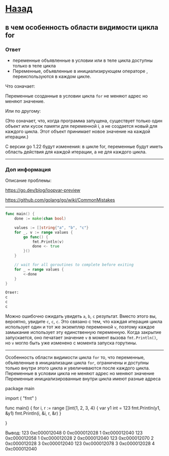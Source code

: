 # [Назад](/L1/L1_.md)

## в чем особенность области видимости цикла for

### Ответ

- переменные объявленные в условии или в теле цикла доступны только в теле цикла
- Переменные, объявленные в инициализирующем операторе , переиспользуются в каждом цикле.

Что означает:

Переменные созданные в условии цикла `for` не меняют адрес но меняют значение.

Или по другому:

(Это означает, что, когда программа запущена, существует только один объект или кусок памяти для переменной i, а не создается новый для каждого цикла. Этот объект принимает новое значение на каждой итерации.)

С версии go 1.22 будут изменения: в цикле for, переменные будут иметь область действия для каждой итерации, а не для каждого цикла.

-----------------------------------------------------

### Доп информация

Описание проблемы:

https://go.dev/blog/loopvar-preview

https://github.com/golang/go/wiki/CommonMistakes 


-----------------------------------------------------

```go
func main() {
    done := make(chan bool)

    values := []string{"a", "b", "c"}
    for _, v := range values {
        go func() {
            fmt.Println(v)
            done <- true
        }()
    }

    // wait for all goroutines to complete before exiting
    for _ = range values {
        <-done
    }
}
```

```cmd
Ответ:
c
c
c
```

Можно ошибочно ожидать увидеть `a`, `b`, `c` результат. Вместо этого вы, вероятно, увидите `c`, `c`, `c`. Это связано с тем, что каждая итерация цикла использует один и тот же экземпляр переменной `v`, поэтому каждое замыкание использует эту единственную переменную. Когда закрытие запускается, оно печатает значение `v` в момент вызова `fmt.Println()`, но  `v` могло быть уже изменено с момента запуска горутины.

-----------------------------------------------------

Особенность области видимости цикла `for` то, что переменные, объявленные в инициализации цикла `for`, ограничены и доступны только внутри этого цикла и увеличиваются после каждого цикла.
Переменные в условии цикла не меняют адрес но меняют значение
Переменные инициализированные внутри цикла имеют разные адреса

package main

import (
 "fmt"
)

func main() {
 for i, r := range []int{1, 2, 3, 4} {
  var у1 int = 123
  fmt.Println(у1, &у1)
  fmt.Println(i, &i, r, &r)
 }

}

Вывод:
123 0xc000012048
0 0xc000012028 1 0xc000012040
123 0xc000012058
1 0xc000012028 2 0xc000012040
123 0xc000012070
2 0xc000012028 3 0xc000012040
123 0xc000012078
3 0xc000012028 4 0xc000012040
